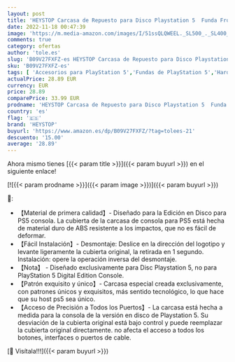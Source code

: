 ```yaml
---
layout: post
title: 'HEYSTOP Carcasa de Repuesto para Disco Playstation 5  Funda Frontal Cubierta de Consola para Consola de PS5  Carcasa de Placa Repuesto Rígida a Prueba de Golpes  Antipolvo y Arañazos para PS5 - Negro'
date: 2022-11-18 00:47:39
image: 'https://m.media-amazon.com/images/I/51ssQLQWEEL._SL500_._SL400_.jpg'
comments: true
category: ofertas
author: 'tole.es'
slug: 'B09V27FXFZ-es HEYSTOP Carcasa de Repuesto para Disco Playstation 5 Funda...'
sku: 'B09V27FXFZ-es'
tags: [ 'Accesorios para PlayStation 5','Fundas de PlayStation 5','Hardware y juegos para PlayStation 5','Placas frontales, protectores y fundas de PlayStation 5','Protectores para PlayStation 5','Videojuegos','heystop','playstation','ps5','🇪🇸', ]
actualPrice: 28.89 EUR
currency: EUR
price: 28.89
comparePrice: 33.99 EUR
prodname: 'HEYSTOP Carcasa de Repuesto para Disco Playstation 5  Funda Frontal Cubierta de Consola para Consola de PS5  Carcasa de Placa Repuesto Rígida a Prueba de Golpes  Antipolvo y Arañazos para PS5 - Negro'
country: 'es'
flag: '🇪🇸'
brand: 'HEYSTOP'
buyurl: 'https://www.amazon.es/dp/B09V27FXFZ/?tag=tolees-21'
descuento: '15.00'
average: '28.89'
---
```


Ahora mismo tienes [{{< param title >}}]({{< param buyurl >}}) en el siguiente enlace!

[![{{< param prodname >}}]({{< param image >}})]({{< param buyurl >}})

🔎:

- 【Material de primera calidad】- Diseñado para la Edición en Disco para PS5 consola. La cubierta de la carcasa de consola para PS5 está hecha de material duro de ABS resistente a los impactos, que no es fácil de deformar.
- 【Fácil Instalación】- Desmontaje: Deslice en la dirección del logotipo y levante ligeramente la cubierta original, la retirada en 1 segundo. Instalación: opere la operación inversa del desmontaje.
- 【Nota】 - Diseñado exclusivamente para Disc Playstation 5, no para PlayStation 5 Digital Edition Console.
- 【Patrón exquisito y único】- Carcasa especial creada exclusivamente, con patrones únicos y exquisitos, más sentido tecnológico, lo que hace que su host ps5 sea único.
- 【Acceso de Precisión a Todos los Puertos】- La carcasa está hecha a medida para la consola de la versión en disco de Playstation 5. Su desviación de la cubierta original está bajo control y puede reemplazar la cubierta original directamente. no afecta el acceso a todos los botones, interfaces o puertos de cable.

[🛒 Visítala!!!]({{< param buyurl >}})
